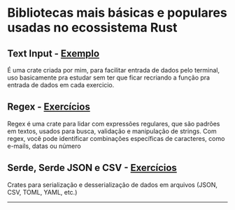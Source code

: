 # Bibliotecas mais básicas e populares usadas no ecossistema Rust

## Text Input - [Exemplo](https://github.com/Ricardo7c/Rust-Bibliotecas/blob/main/Text%20Input/README.md)

É uma crate criada por mim, para facilitar entrada de dados pelo terminal, uso basicamente pra estudar sem ter que ficar recriando a função pra entrada de dados em cada exercicio.

## **Regex - [Exercícios](https://github.com/Ricardo7c/Rust-Bibliotecas/blob/main/Regex/README.md)**

Regex é uma crate para lidar com expressões regulares, que são padrões em textos, usados para busca, validação e manipulação de strings. Com regex, você pode identificar combinações específicas de caracteres, como e-mails, datas ou número

## **Serde, Serde JSON e CSV - [Exercícios](https://github.com/Ricardo7c/Rust-Bibliotecas/blob/main/Serde%2C%20Serde%20JSON%20e%20CSV/README.md)**

Crates para serialização e desserialização de dados em arquivos (JSON, CSV, TOML, YAML, etc.)

---
